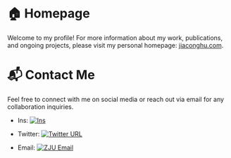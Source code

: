 # 🏠 Homepage
Welcome to my profile! For more information about my work, publications, and ongoing projects, please visit my personal homepage: [jiaconghu.com](http://jiaconghu.com).

# 📬 Contact Me
Feel free to connect with me on social media or reach out via email for any collaboration inquiries.

- Ins: [![Ins](https://img.shields.io/static/v1?logo=Instagram&logoColor=white&color=E4405F&label=&message=@jacyhoo&style=flat&link=https%3A%2F%2Fwww.instagram.com%2Fjacyhoo%2F)](https://www.instagram.com/jacyhoo/)

- Twitter: [![Twitter URL](https://img.shields.io/static/v1?logo=X&logoColor=white&color=1DA1F2&label=&message=@JacyHoo&style=flat&link=https%3A%2F%2Ftwitter.com%2FJacyHoo)](https://twitter.com/JacyHoo)

- Email: [![ZJU Email](https://img.shields.io/static/v1?color=blue&link=mailto%3Ajiaconghu%40zju.edu.cn&logo=Mail.Ru&message=jiaconghu@zju.edu.cn&style=social&label=email)](mailto:jiaconghu@zju.edu.cn)
